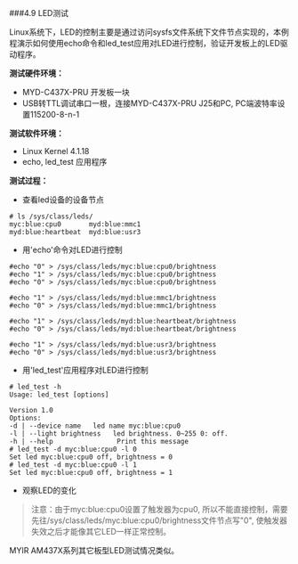 ###4.9 LED测试

Linux系统下，LED的控制主要是通过访问sysfs文件系统下文件节点实现的，本例程演示如何使用echo命令和led_test应用对LED进行控制，验证开发板上的LED驱动程序。  

**测试硬件环境：**  
  * MYD-C437X-PRU 开发板一块  
  * USB转TTL调试串口一根，连接MYD-C437X-PRU J25和PC, PC端波特率设置115200-8-n-1

**测试软件环境：**  
  * Linux Kernel 4.1.18   
  * echo, led_test 应用程序  

**测试过程：**   
  * 查看led设备的设备节点  

```
# ls /sys/class/leds/
myc:blue:cpu0       myd:blue:mmc1
myd:blue:heartbeat  myd:blue:usr3
```  
  * 用'echo'命令对LED进行控制  

```
#echo "0" > /sys/class/leds/myc:blue:cpu0/brightness
#echo "1" > /sys/class/leds/myc:blue:cpu0/brightness
#echo "0" > /sys/class/leds/myc:blue:cpu0/brightness

#echo "1" > /sys/class/leds/myd:blue:mmc1/brightness
#echo "0" > /sys/class/leds/myd:blue:mmc1/brightness

#echo "1" > /sys/class/leds/myd:blue:heartbeat/brightness
#echo "0" > /sys/class/leds/myd:blue:heartbeat/brightness

#echo "1" > /sys/class/leds/myd:blue:usr3/brightness
#echo "0" > /sys/class/leds/myd:blue:usr3/brightness
```  
  * 用'led_test'应用程序对LED进行控制   

```
# led_test -h
Usage: led_test [options]

Version 1.0
Options:
-d | --device name   led name myc:blue:cpu0
-l | --light brightness   led brightness. 0~255 0: off.
-h | --help                Print this message
# led_test -d myc:blue:cpu0 -l 0
Set led myc:blue:cpu0 off, brightness = 0
# led_test -d myc:blue:cpu0 -l 1
Set led myc:blue:cpu0 off, brightness = 1
```  
  * 观察LED的变化  

> 注意：由于myc:blue:cpu0设置了触发器为cpu0, 所以不能直接控制，需要先往/sys/class/leds/myc:blue:cpu0/brightness文件节点写"0", 使触发器失效之后才能像其它LED一样正常控制。  

MYIR AM437X系列其它板型LED测试情况类似。
